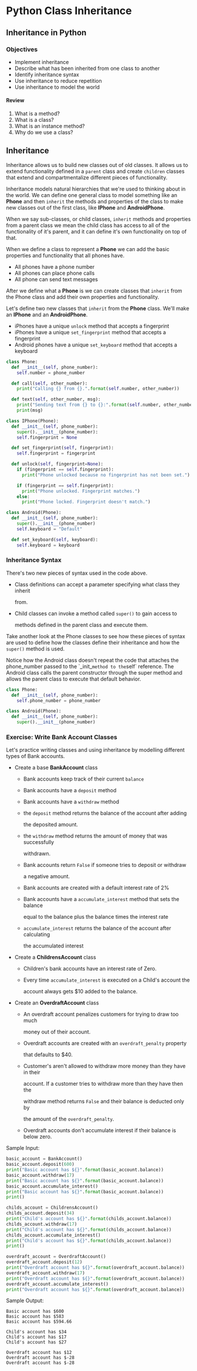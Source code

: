 # Python Class Inheritance

## Inheritance in Python

### Objectives

* Implement inheritance
* Describe what has been inherited from one class to another
* Identify inheritance syntax
* Use inheritance to reduce repetition
* Use inheritance to model the world

#### Review

1. What is a method?
2. What is a class?
3. What is an instance method?
4. Why do we use a class?

## Inheritance

Inheritance allows us to build new classes out of old classes. It allows us to extend functionality defined in a `parent` class and create `children` classes that extend and compartmentalize different pieces of functionality.

Inheritance models natural hierarchies that we're used to thinking about in the world. We can define one general class to model something like an **Phone** and then `inherit` the methods and properties of the class to make new classes out of the first class, like **IPhone** and **AndroidPhone**.

When we say sub-classes, or child classes, `inherit` methods and properties from a parent class we mean the child class has access to all of the functionality of it's parent, and it can define it's own functionality on top of that.

When we define a class to represent a **Phone** we can add the basic properties and functionality that all phones have.

* All phones have a phone number
* All phones can place phone calls
* All phone can send text messages

After we define what a **Phone** is we can create classes that `inherit` from the Phone class and add their own properties and functionality.

Let's define two new classes that `inherit` from the **Phone** class. We'll make an **IPhone** and an **AndroidPhone**.

* iPhones have a unique `unlock` method that accepts a fingerprint
* iPhones have a unique `set_fingerprint` method that accepts a fingerprint
* Android phones have a unique `set_keyboard` method that accepts a keyboard

```python
class Phone:
  def __init__(self, phone_number):
    self.number = phone_number

  def call(self, other_number):
    print("Calling {} from {}.".format(self.number, other_number))

  def text(self, other_number, msg):
    print("Sending text from {} to {}:".format(self.number, other_number))
    print(msg)
```

```python
class IPhone(Phone):
  def __init__(self, phone_number):
    super().__init__(phone_number):
    self.fingerprint = None

  def set_fingerprint(self, fingerprint):
    self.fingerprint = fingerprint

  def unlock(self, fingerprint=None):
    if (fingerprint == self.fingerprint):
      print("Phone unlocked because no fingerprint has not been set.")

    if (fingerprint == self.fingerprint):
      print("Phone unlocked. Fingerprint matches.")
    else:
      print("Phone locked. Fingerprint doesn't match.")

class Android(Phone):
  def __init__(self, phone_number):
    super().__init__(phone_number)
    self.keyboard = "Default"

  def set_keyboard(self, keyboard):
    self.keyboard = keyboard
```

### Inheritance Syntax

There's two new pieces of syntax used in the code above.

* Class definitions can accept a parameter specifying what class they inherit

  from.

* Child classes can invoke a method called `super()` to gain access to

  methods defined in the parent class and execute them.

Take another look at the Phone classes to see how these pieces of syntax are used to define how the classes define their inheritance and how the `super()` method is used.

Notice how the Android class doesn't repeat the code that attaches the phone_number passed to the \`\_init_`method to the`self\` reference. The Android class calls the parent constructor through the super method and allows the parent class to execute that default behavior.

```python
class Phone:
  def __init__(self, phone_number):
    self.phone_number = phone_number

class Android(Phone):
  def __init__(self, phone_number):
    super().__init__(phone_number)
```

### Exercise: Write Bank Account Classes

Let's practice writing classes and using inheritance by modelling different types of Bank accounts.

* Create a base **BankAccount** class
  * Bank accounts keep track of their current `balance`
  * Bank accounts have a `deposit` method
  * Bank accounts have a `withdraw` method
  * the `deposit` method returns the balance of the account after adding

    the deposited amount.

  * the `withdraw` method returns the amount of money that was successfully

    withdrawn.

  * Bank accounts return `False` if someone tries to deposit or withdraw

    a negative amount.

  * Bank accounts are created with a default interest rate of 2%
  * Bank accounts have a `accumulate_interest` method that sets the balance

    equal to the balance plus the balance times the interest rate

  * `accumulate_interest` returns the balance of the account after calculating

    the accumulated interest
* Create a **ChildrensAccount** class
  * Children's bank accounts have an interest rate of Zero.
  * Every time `accumulate_interest` is executed on a Child's account the

    account  always gets $10 added to the balance.
* Create an **OverdraftAccount** class
  * An overdraft account penalizes customers for trying to draw too much

    money out of their account.

  * Overdraft accounts are created with an `overdraft_penalty` property

    that defaults to $40.

  * Customer's aren't allowed to withdraw more money than they have in their

    account. If a customer tries to withdraw more than they have then the

    withdraw method returns `False` and their balance is deducted only by

    the amount of the `overdraft_penalty`.

  * Overdraft accounts don't accumulate interest if their balance is below zero.

Sample Input:

```python
basic_account = BankAccount()
basic_account.deposit(600)
print("Basic account has ${}".format(basic_account.balance))
basic_account.withdraw(17)
print("Basic account has ${}".format(basic_account.balance))
basic_account.accumulate_interest()
print("Basic account has ${}".format(basic_account.balance))
print()

childs_account = ChildrensAccount()
childs_account.deposit(34)
print("Child's account has ${}".format(childs_account.balance))
childs_account.withdraw(17)
print("Child's account has ${}".format(childs_account.balance))
childs_account.accumulate_interest()
print("Child's account has ${}".format(childs_account.balance))
print()

overdraft_account = OverdraftAccount()
overdraft_account.deposit(12)
print("Overdraft account has ${}".format(overdraft_account.balance))
overdraft_account.withdraw(17)
print("Overdraft account has ${}".format(overdraft_account.balance))
overdraft_account.accumulate_interest()
print("Overdraft account has ${}".format(overdraft_account.balance))
```

Sample Output:

```text
Basic account has $600
Basic account has $583
Basic account has $594.66

Child's account has $34
Child's account has $17
Child's account has $27

Overdraft account has $12
Overdraft account has $-28
Overdraft account has $-28
```

